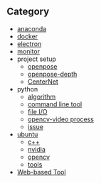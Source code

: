 ## Category

- [anaconda](./anaconda)
- [docker](./docker)
- [electron](./electron)
- [monitor](./monitor)
- project setup
    - [openpose](./projects/openpose)
    - [openpose-depth](./projects/openpose-depth)
    - [CenterNet](./projects/CenterNet)
- python
    - [algorithm](./python/Algorithm)
    - [command line tool](./python/command)
    - [file I/O](./python/fileIO)
    - [opencv-video process](./python/opencv-video)
    - [issue](./python/issue)
- [ubuntu](./ubuntu)
    - [c++](./ubuntu/c++)
    - [nvidia](./ubuntu/nvidia)
    - [opencv](./ubuntu/opencv)
    - [tools](./ubuntu/tools)
- [Web-based Tool](./web-based-tool)
